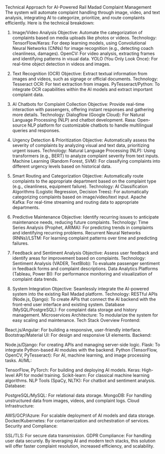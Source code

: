 Technical Approach for AI-Powered Rail Madad Complaint Management
The system will automate complaint handling through image, video, and text analysis, integrating AI to categorize, prioritize, and route complaints efficiently. Here is the technical breakdown:

1. Image/Video Analysis
Objective: Automate the categorization of complaints based on media uploads like photos or videos.
Technology:
TensorFlow/Keras: For deep learning models, using Convolutional Neural Networks (CNNs) for image recognition (e.g., detecting coach cleanliness, damages).
OpenCV: For video analysis, extracting frames and identifying patterns in visual data.
YOLO (You Only Look Once): For real-time object detection in videos and images.

2. Text Recognition (OCR)
Objective: Extract textual information from images and videos, such as signage or official documents.
Technology:
Tesseract OCR: For text extraction from images.
PyTesseract/Python: To integrate OCR capabilities within the AI models and extract important complaint data.

3. AI Chatbots for Complaint Collection
Objective: Provide real-time interaction with passengers, offering instant responses and gathering more details.
Technology:
Dialogflow (Google Cloud): For Natural Language Processing (NLP) and chatbot development.
Rasa: Open-source NLP platform for customizable chatbots to handle multilingual queries and responses.

4. Urgency Detection & Prioritization
Objective: Automatically assess the severity of complaints by analyzing visual and text data, prioritizing urgent issues.
Technology:
Natural Language Processing (NLP): Using transformers (e.g., BERT) to analyze complaint severity from text inputs.
Machine Learning (Random Forest, SVM): For classifying complaints into different urgency levels based on historical data.

5. Smart Routing and Categorization
Objective: Automatically route complaints to the appropriate department based on the complaint type (e.g., cleanliness, equipment failure).
Technology:
AI Classification Algorithms (Logistic Regression, Decision Trees): For automatically categorizing complaints based on image/video/text input.
Apache Kafka: For real-time streaming and routing data to appropriate departments.

6. Predictive Maintenance
Objective: Identify recurring issues to anticipate maintenance needs, reducing future complaints.
Technology:
Time Series Analysis (Prophet, ARIMA): For predicting trends in complaints and identifying recurring problems.
Recurrent Neural Networks (RNNs)/LSTM: For learning complaint patterns over time and predicting failures.

7. Feedback and Sentiment Analysis
Objective: Assess user feedback and identify areas for improvement based on complaints.
Technology:
Sentiment Analysis (VADER, TextBlob): To evaluate passenger sentiment in feedback forms and complaint descriptions.
Data Analytics Platforms (Tableau, Power BI): For performance monitoring and visualization of complaint data trends.

8. System Integration
Objective: Seamlessly integrate the AI-powered system into the existing Rail Madad platform.
Technology:
RESTful APIs (Node.js, Django): To create APIs that connect the AI backend with the front-end user interface and existing system.
Database (MySQL/PostgreSQL): For complaint data storage and history management.
Microservices Architecture: To modularize the system for easy scaling and maintenance.
Tech Stack Overview
Frontend:

React.js/Angular: For building a responsive, user-friendly interface.
Bootstrap/Material UI: For design and responsive UI elements.
Backend:

Node.js/Django: For creating APIs and managing server-side logic.
Flask: To integrate Python-based AI modules with the backend.
Python (TensorFlow, OpenCV, PyTesseract): For AI, machine learning, and image processing tasks.
AI/ML:

TensorFlow, PyTorch: For building and deploying AI models.
Keras: High-level API for model training.
Scikit-learn: For classical machine learning algorithms.
NLP Tools (SpaCy, NLTK): For chatbot and sentiment analysis.
Database:

PostgreSQL/MySQL: For relational data storage.
MongoDB: For handling unstructured data from images, videos, and complaint logs.
Cloud Infrastructure:

AWS/GCP/Azure: For scalable deployment of AI models and data storage.
Docker/Kubernetes: For containerization and orchestration of services.
Security and Compliance:

SSL/TLS: For secure data transmission.
GDPR Compliance: For handling user data securely.
By leveraging AI and modern tech stacks, this solution will offer faster complaint resolution, increased efficiency, and scalability.

